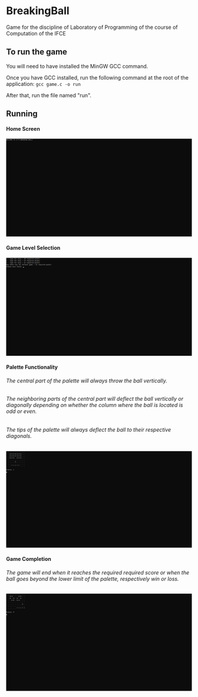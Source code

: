 # BreakingBall
Game for the discipline of Laboratory of Programming of the course of Computation of the IFCE

## To run the game 
You will need to have installed the MinGW GCC command.
	
Once you have GCC installed, run the following command at the root of the application:
`gcc game.c -o run`

After that, run the file named "run".

## Running

#### Home Screen

![Welcome to JJ's Breaking Ball](https://github.com/PedroLucasOM/BreakingBall/blob/master/images/1.png)

#### Game Level Selection

![Game level selection between required potency of 10, 15 and 21 points](https://github.com/PedroLucasOM/BreakingBall/blob/master/images/2.png)

#### Palette Functionality

###### The central part of the palette will always throw the ball vertically.
###### The neighboring parts of the central part will deflect the ball vertically or diagonally depending on whether the column where the ball is located is odd or even.
###### The tips of the palette will always deflect the ball to their respective diagonals.

![](https://github.com/PedroLucasOM/BreakingBall/blob/master/images/3.png)

#### Game Completion

###### The game will end when it reaches the required required score or when the ball goes beyond the lower limit of the palette, respectively win or loss.

![](https://github.com/PedroLucasOM/BreakingBall/blob/master/images/4.png)
